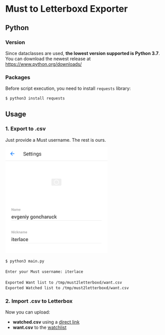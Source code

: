 # Must to Letterboxd Exporter

## Python

### Version
Since dataclasses are used, **the lowest version supported is Python 3.7**.  
You can download the newest release at https://www.python.org/downloads/

### Packages
Before script execution, you need to install `requests` library:
```bash
$ python3 install requests
```

## Usage

### 1. Export to .csv
Just provide a Must username. The rest is ours.

<img src="docs/media/username.png" width="320" alt="Settings Screenshot"/>

```bash
$ python3 main.py

Enter your Must username: iterlace

Exported Want list to /tmp/must2letterboxd/want.csv
Exported Watched list to /tmp/must2letterboxd/want.csv
```

### 2. Import .csv to Letterbox
Now you can upload:
 - **watched.csv** using a [direct link](https://letterboxd.com/import/)
 - **want.csv** to the [watchlist](https://letterboxd.com/iterlace/watchlist/)
